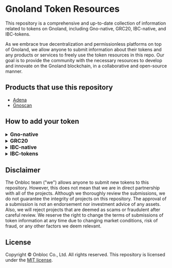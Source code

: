 # Gnoland Token Resources
This repository is a comprehensive and up-to-date collection of information related to tokens on Gnoland, including Gno-native, GRC20, IBC-native, and IBC-tokens.

As we embrace true decentralization and permissionless platforms on top of Gnoland, we allow anyone to submit information about their tokens and any products or services to freely use the token resources in this repo. Our goal is to provide the community with the necessary resources to develop and innovate on the Gnoland blockchain, in a collaborative and open-source manner.

## Products that use this repository
- [Adena](https://adena.app/)
- [Gnoscan](https://gnoscan.io/)

## How to add your token

<details>
  <summary><h2 style='display: inline; font-size: 16px'>Gno-native</h2></summary>

1. Fork this repo to your own GitHub account
2. Clone your fork and create a new branch

   ```shell
   git clone git@GitHub.com:YOUR_ACCOUNT/gno-token-resource.git
   cd gno-token-resource
   git branch <branch_name>
   git checkout <branch_name>
   ```

3. Add information about your token to be displayed
   - Required information:
     - `name`: The name of your token to be displayed. Please capitalized the first letter.
     - `denom`: The denom of your token.
     - `symbol`: The abbreviation of your token's name, AKA the ticker. Please capitalize all letters capital.
     - `decimals`: The decimals of your token.
     - `description`: A description of your token. You can write up upto 1500 letters. 
     - `website_url`: The Website URL of your token. 
     - `image`: The image route of your token. 
         - Use the `svg` format and make the file's name as <YOUR-TOKEN-SYMBOL.svg>
         - Add the image file in `/images/gno-native/` folder.


4. Make the name of your json file as <YOUR-TOKEN-SYMBOL.json>, and locate it in `/tokens/gno-native/`

---

  ```json
  // An example with Gnoland
  // gnot.json file located in /tokens/gno-native/
  [
    {
      "name": "Gnoland", 
      "denom": "ugnot", 
      "symbol": "GNOT",
      "decimals": 6, 
      "description": "Gno.land is a layer-1 blockchain that integrates various cutting-edge technologies, including Tendermint2, GnoVM, Proof-of-Contributions consensus mechanism, on-chain governance through a new DAO framework with support for sub-DAOs, and a unique licensing model that allows open-source code to be monetized by default.", 
      "website_url": "https://gno.land/",
      "image": "/images/gno-native/gnot.svg",
    }
  ]
  ```

5. Commit and push it to your fork repository

   ```shell
   git add -A
   git commit -m “Add <YOUR-TOKEN-SYMBOL>”
   git push origin <branch_name>
   ```

6. Make a pull request from your fork repository to main
</details>


<details>
  <summary><h2 style='display: inline; font-size: 16px'>GRC20</h2></summary>

1. Fork this repo to your own GitHub account
2. Clone your fork and create a new branch

   ```shell
   git clone git@GitHub.com:YOUR_ACCOUNT/gno-token-resource.git
   cd gno-token-resource
   git branch <branch_name>
   git checkout <branch_name>
   ```

3. Add information about your token to be displayed
   - Required information:
     - `name`: The name of your token to be displayed. Please make the first letter capital.
     - `pkg_path`: The package path of your GRC20 realm.
     - `symbol`: A short version of your token name, AKA a ticker. Please make all letters capital.
     - `decimals`: The decimals of your token.
     - `description`: A description of your token. You can write up upto 1500 letters. 
     - `website_url`: The Website URL of your token. 
     - `image`: The image route of your token. 
         - Use the `svg` format and make the file's name as <YOUR-TOKEN-SYMBOL.svg>
         - Add the image file in `/images/grc20/` folder.


4. Make the name of your json file as <YOUR-TOKEN-SYMBOL.json>, and locate it in `/tokens/grc20/`

---

  ```json
  // An example with Foo
  // foo.json file located in /tokens/grc20/
  [
    {
      "name": "Foo", 
      "pkg_path": "gno.land/r/demo/foo20", 
      "symbol": "FOO",
      "decimals": 4, 
      "description": "Foo is a test realm of GRC20", 
      "website_url": "https://foo.com",
      "image": "/images/grc20/foo.svg",
    }
  ]
  ```

5. Commit and push it to your fork repository

   ```shell
   git add -A
   git commit -m “Add <YOUR-TOKEN-SYMBOL>”
   git push origin <branch_name>
   ```

6. Make a pull request from your fork repository to main
</details>


<details>
  <summary><h2 style='display: inline; font-size: 16px'>IBC-native</h2></summary>

1. Fork this repo to your own GitHub account
2. Clone fork and create new branch

   ```shell
   git clone git@GitHub.com:YOUR_ACCOUNT/gno-token-resource.git
   cd gno-token-resource
   git branch <branch_name>
   git checkout <branch_name>
   ```

3. Add information about your token to be displayed
   - Required information:
     - `name`: The name of your token to be displayed. Please make the first letter capital.
     - `denom`: The denom of your token.
     - `chain`: The origin chain that the token was issued from.
     - `symbol`: A short version of your token name, AKA a ticker. Please make all letters with capital.
     - `decimals`: The decimals of your token.
     - `description`: A description of your token. You can write up upto 1500 letters. 
     - `website_url`: The Website URL of your token. 
     - `image`: The image route of your token. 
         - Use the `svg` format and make the file's name as <YOUR-TOKEN-SYMBOL.svg>
         - Add the image file in `/images/ibc-native/` folder.


4. Make the name of your json file as <YOUR-TOKEN-SYMBOL.json>, and locate it in `/tokens/ibc-native/`

---

  ```json
  // An example with Cosmos
  // atom.json file located in /tokens/ibc-native/
  [
    {
      "name": "Cosmos", 
      "denom": "uatom", 
      "symbol": "ATOM",
      "decimals": 6, 
      "description": " ", 
      "website_url": "https://cosmos.network/",
      "image": "/images/ibc-native/atom.svg",
    }
  ]
  ```

5. Commit and push it to your fork repository

   ```shell
   git add -A
   git commit -m “Add <YOUR-TOKEN-SYMBOL>”
   git push origin <branch_name>
   ```

6. Make a pull request from your fork repository to main
</details>


<details>
  <summary><h2 style='display: inline; font-size: 16px'>IBC-tokens</h2></summary>

1. Fork this repo to your own GitHub account
2. Clone your fork and create a new branch

   ```shell
   git clone git@GitHub.com:YOUR_ACCOUNT/gno-token-resource.git
   cd gno-token-resource
   git branch <branch_name>
   git checkout <branch_name>
   ```

3. Add information about your token to be displayed
   - Required information:
     - `denom`: The denom of your token.
     - `origin_chain`: The origin chain that your token was issued from.
     - `origin_denom`: The origin denom of your token.
     - `origin_type`: The origin type of your token (staking, native, pool, ibc, bridge, cw20, erc20).
     - `symbol`: A short version of your token name, AKA a ticker. Please make all letters with capital.
     - `decimals`: The decimals of your token.
     - `path`: The path way that your IBC token has gone through from the origin chain.
     - `channel`: The channel of the chain that your IBC token is currently at.
     - `port`: The port of your IBC tokens.
     - `image`: The image route of your token. 
         - Use the `svg` format and make the file's name as <YOUR-TOKEN-SYMBOL.svg>
         - Add the image file in `/images/ibc-tokens/` folder.


4. Make the name of your json file as <YOUR-TOKEN-SYMBOL.json>, and locate it in `/tokens/ibc-tokens/`

---

  ```json
  // An example with Cosmos
  // atom.json file located in /tokens/ibc-tokens/
  [
    {
      "denom": "ibc/27394FB092D2ECCD56123C74F36E4C1F926001CEADA9CA97EA622B25F41E5EB2",
      "origin_chain": "cosmos",
      "origin_denom": "uatom",
      "origin_type": "native",
      "symbol": "ATOM",
      "decimals": 6,
      "path": "cosmos>osmosis", //The IBC Atom token is at the Osmosis chain
      "channel": "channel-0", //A channel of the Osmosis chain 
      "port": "transfer",
      "image": "/images/ibc-tokens/atom.svg", //Optional
    }
  ]
  ```

5. Commit and push it to your fork repository

   ```shell
   git add -A
   git commit -m “Add <YOUR-TOKEN-SYMBOL>”
   git push origin <branch_name>
   ```

6. Make a pull request from your fork repository to main
</details>



## Disclaimer
The Onbloc team ("we") allows anyone to submit new tokens to this repository. However, this does not mean that we are in direct partnership with all of the projects. Although we thoroughly review the submissions, we do not guarantee the integrity of projects on this repository. The approval of a submission is not an endorsement nor investment advice of any assets. Also, we will reject projects that are deemed as scams or fraudulent after careful review. We reserve the right to change the terms of submissions of token information at any time due to changing market conditions, risk of fraud, or any other factors we deem relevant.

## License
Copyright © Onbloc Co., Ltd. All rights reserved. This repository is licensed under the [MIT license](https://GitHub.com/onbloc/gno-token-resource/blob/main/LICENSE).
